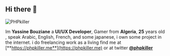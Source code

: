 ## Hi there 👋
![PHPkiller](https://cdn.discordapp.com/attachments/485096965374214144/753048837005901935/Untitled-1.jpg)

Im **Yassine Bouziane** a **UI/UX Developer**, Gamer from **Algeria**, **25** years old , speak Arabic, English, French, and some japanese, i own some project in the internet.
i do freelancing work as a living find me at [**https://phpkiller.me**](https://phpkiller.me) or at twitter [**@phpkiller**](https://twitter.com/phpkiller)

